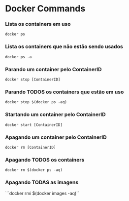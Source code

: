 # Docker Commands

### Lista os containers em uso

```docker ps```

### Lista os containers que não estão sendo usados

```docker ps -a```

### Parando um container pelo ContainerID

```docker stop [ContainerID]```

### Parando TODOS os containers que estão em uso

```docker stop $(docker ps -aq)```

### Startando um container pelo ContainerID

```docker start [ContainerID]```

### Apagando um container pelo ContainerID

```docker rm [ContainerID]```

### Apagando TODOS os containers

```docker rm $(docker ps -aq)```

### Apagando TODAS as imagens

```docker rmi $(docker images -aq)``
